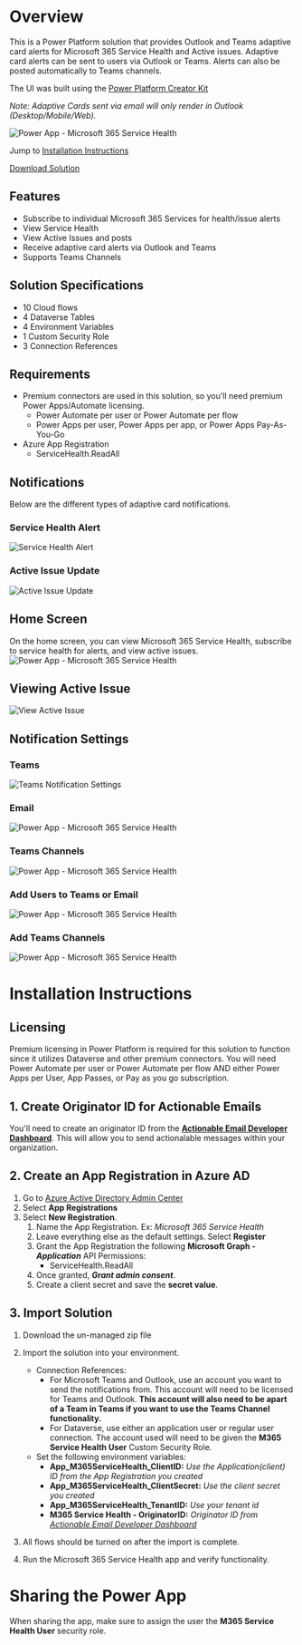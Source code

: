 # Overview
This is a Power Platform solution that provides Outlook and Teams adaptive card alerts for Microsoft 365 Service Health and Active issues. Adaptive card alerts can be sent to users via Outlook or Teams. Alerts can also be posted automatically to Teams channels.

The UI was built using the [Power Platform Creator Kit](https://docs.microsoft.com/en-us/power-platform/guidance/creator-kit/overview)

*Note: Adaptive Cards sent via email will only render in Outlook (Desktop/Mobile/Web).*

![Power App - Microsoft 365 Service Health](/images/M365_App_Overview.png)

Jump to [Installation Instructions](/README.md#installation-instructions)

[Download Solution](https://github.com/jordanbardwell/M365ServiceHealth/raw/main/Microsoft365ServiceHealth_1_1_0_0.zip)

## Features
- Subscribe to individual Microsoft 365 Services for health/issue alerts
- View Service Health
- View Active Issues and posts
- Receive adaptive card alerts via Outlook and Teams
- Supports Teams Channels

## Solution Specifications
- 10 Cloud flows
- 4 Dataverse Tables
- 4 Environment Variables
- 1 Custom Security Role
- 3 Connection References

## Requirements
- Premium connectors are used in this solution, so you'll need premium Power Apps/Automate licensing.
  - Power Automate per user or Power Automate per flow
  - Power Apps per user, Power Apps per app, or Power Apps Pay-As-You-Go
- Azure App Registration
  - ServiceHealth.ReadAll

## Notifications
Below are the different types of adaptive card notifications.
### Service Health Alert
![Service Health Alert](/images/M365_Teams_ServiceHealthAlert.png)

### Active Issue Update
![Active Issue Update](/images/M365_Teams_ActiveIssueUpdate.png)

## Home Screen
On the home screen, you can view Microsoft 365 Service Health, subscribe to service health for alerts, and view active issues.
![Power App - Microsoft 365 Service Health](/images/M365_App_Overview.png)

## Viewing Active Issue
![View Active Issue](/images/M365_App_ViewActiveIssue.png)

## Notification Settings
### Teams
![Teams Notification Settings](/images/M365_App_NotificationSettings_Teams.png)

### Email
![Power App - Microsoft 365 Service Health](/images/M365_App_NotificationSettings_Email.png)

### Teams Channels
![Power App - Microsoft 365 Service Health](/images/M365_App_NotificationSettings_TeamsChannels.png)

### Add Users to Teams or Email
![Power App - Microsoft 365 Service Health](/images/M365_App_NotificationSettings_Add_User.png)

### Add Teams Channels
![Power App - Microsoft 365 Service Health](/images/M365_App_NotificationSettings_Add_TeamsChannels.png)

# Installation Instructions
## Licensing
Premium licensing in Power Platform is required for this solution to function since it utilizes Dataverse and other premium connectors. You will need Power Automate per user or Power Automate per flow AND either Power Apps per User, App Passes, or Pay as you go subscription.

## 1. Create Originator ID for Actionable Emails
You'll need to create an originator ID from the **[Actionable Email Developer Dashboard](https://outlook.office.com/connectors/oam/publish)**. This will allow you to send actionalable messages within your organization.

## 2. Create an App Registration in Azure AD
1. Go to [Azure Active Directory Admin Center](https://aad.portal.azure.com/)
2. Select **App Registrations**
3. Select **New Registration**. 
    1. Name the App Registration. Ex: *Microsoft 365 Service Health*
    2. Leave everything else as the default settings. Select **Register**
    3. Grant the App Registration the following **Microsoft Graph - _Application_** API Permissions:
        - ServiceHealth.ReadAll
    4. Once granted, **_Grant admin consent_**.
    5. Create a client secret and save the **secret value**.

## 3. Import Solution
1. Download the un-managed zip file
2. Import the solution into your environment.
    - Connection References:
      - For Microsoft Teams and Outlook, use an account you want to send the notifications from. This account will need to be licensed for Teams and Outlook. **This account will also need to be apart of a Team in Teams if you want to use the Teams Channel functionality.**
      - For Dataverse, use either an application user or regular user connection. The account used will need to be given the **M365 Service Health User** Custom Security Role.
    - Set the following environment variables:
      - **App_M365ServiceHealth_ClientID:** *Use the Application(client) ID from the App Registration you created*
      - **App_M365ServiceHealth_ClientSecret:** *Use the client secret you created*
      - **App_M365ServiceHealth_TenantID:** *Use your tenant id*
      - **M365 Service Health - OriginatorID:** *Originator ID from [Actionable Email Developer Dashboard](https://outlook.office.com/connectors/oam/publish)*

 3. All flows should be turned on after the import is complete.
 4. Run the Microsoft 365 Service Health app and verify functionality.

# Sharing the Power App
When sharing the app, make sure to assign the user the **M365 Service Health User** security role.
